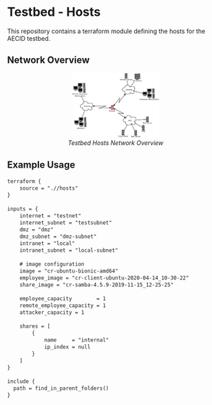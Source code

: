# Testbed - Hosts

This repository contains a terraform module defining the hosts for the AECID testbed. 

## Network Overview

<center>
<img src="network.svg" alt="Network Graphic" width=40%/>
<div><em>Testbed Hosts Network Overview</em></div>
</center>

## Example Usage

```terragrunt
terraform {
    source = ".//hosts"
}

inputs = {
    internet = "testnet"
    internet_subnet = "testsubnet"
    dmz = "dmz"
    dmz_subnet = "dmz-subnet"
    intranet = "local"
    intranet_subnet = "local-subnet"

    # image configuration
    image = "cr-ubuntu-bionic-amd64"
    employee_image = "cr-client-ubuntu-2020-04-14_10-30-22"
    share_image = "cr-samba-4.5.9-2019-11-15_12-25-25"

    employee_capacity        = 1
    remote_employee_capacity = 1
    attacker_capacity = 1
    
    shares = [
        {
            name     = "internal"
            ip_index = null
        }
    ]
}

include {
  path = find_in_parent_folders()
}
```